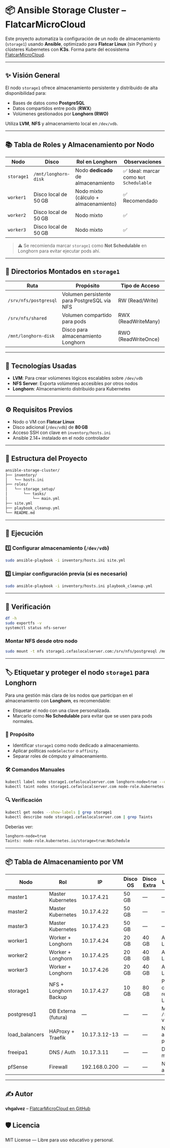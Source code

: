 
# 📦 Ansible Storage Cluster – FlatcarMicroCloud

Este proyecto automatiza la configuración de un nodo de almacenamiento (`storage1`) usando **Ansible**, optimizado para **Flatcar Linux** (sin Python) y clústeres Kubernetes con **K3s**. Forma parte del ecosistema [FlatcarMicroCloud](https://github.com/vhgalvez/FlatcarMicroCloud).

---

## ✨ Visión General

El nodo `storage1` ofrece almacenamiento persistente y distribuido de alta disponibilidad para:

- Bases de datos como **PostgreSQL**
- Datos compartidos entre pods (**RWX**)
- Volúmenes gestionados por **Longhorn (RWO)**

Utiliza **LVM**, **NFS** y almacenamiento local en `/dev/vdb`.

---

## 📚 Tabla de Roles y Almacenamiento por Nodo

| Nodo        | Disco                 | Rol en Longhorn                    | Observaciones                            |
|-------------|-----------------------|------------------------------------|------------------------------------------|
| `storage1`  | `/mnt/longhorn-disk`  | Nodo **dedicado** de almacenamiento | ✅ Ideal: marcar como `Not Schedulable` |
| `worker1`   | Disco local de 50 GB   | Nodo mixto (cálculo + almacenamiento) | ✅ Recomendado                         |
| `worker2`   | Disco local de 50 GB   | Nodo mixto                          | ✅                                       |
| `worker3`   | Disco local de 50 GB   | Nodo mixto                          | ✅                                       |

> ⚠️ Se recomienda marcar `storage1` como **Not Schedulable** en Longhorn para evitar ejecutar pods ahí.

---

## 📁 Directorios Montados en `storage1`

| Ruta                    | Propósito                                  | Tipo de Acceso     |
|-------------------------|--------------------------------------------|--------------------|
| `/srv/nfs/postgresql`   | Volumen persistente para PostgreSQL vía NFS | RW (Read/Write)    |
| `/srv/nfs/shared`       | Volumen compartido para pods                | RWX (ReadWriteMany)|
| `/mnt/longhorn-disk`    | Disco para almacenamiento Longhorn          | RWO (ReadWriteOnce)|

---

## 🔧 Tecnologías Usadas

- **LVM**: Para crear volúmenes lógicos escalables sobre `/dev/vdb`
- **NFS Server**: Exporta volúmenes accesibles por otros nodos
- **Longhorn**: Almacenamiento distribuido para Kubernetes

---

## ⚙️ Requisitos Previos

- Nodo o VM con **Flatcar Linux**
- Disco adicional (`/dev/vdb`) de **80 GB**
- Acceso SSH con clave en `inventory/hosts.ini`
- Ansible 2.14+ instalado en el nodo controlador

---

## 📂 Estructura del Proyecto

```bash
ansible-storage-cluster/
├── inventory/
│   └── hosts.ini
├── roles/
│   └── storage_setup/
│       └── tasks/
│           └── main.yml
├── site.yml
├── playbook_cleanup.yml
└── README.md
```

---

## 🚀 Ejecución

### 1️⃣ Configurar almacenamiento (`/dev/vdb`)

```bash
sudo ansible-playbook -i inventory/hosts.ini site.yml
```

### 2️⃣ Limpiar configuración previa (si es necesario)

```bash
sudo ansible-playbook -i inventory/hosts.ini playbook_cleanup.yml
```

---

## 🧪 Verificación

```bash
df -h
sudo exportfs -v
systemctl status nfs-server
```

### Montar NFS desde otro nodo

```bash
sudo mount -t nfs storage1.cefaslocalserver.com:/srv/nfs/postgresql /mnt
```

---

## 🏷️ Etiquetar y proteger el nodo `storage1` para Longhorn

Para una gestión más clara de los nodos que participan en el almacenamiento con **Longhorn**, es recomendable:

- Etiquetar el nodo con una clave personalizada.
- Marcarlo como **No Schedulable** para evitar que se usen para pods normales.

### 📌 Propósito

- Identificar `storage1` como nodo dedicado a almacenamiento.
- Aplicar políticas `nodeSelector` o `affinity`.
- Separar roles de cómputo y almacenamiento.

### 🛠️ Comandos Manuales

```bash
kubectl label node storage1.cefaslocalserver.com longhorn-node=true --overwrite
kubectl taint nodes storage1.cefaslocalserver.com node-role.kubernetes.io/storage=true:NoSchedule
```

### 🔍 Verificación

```bash
kubectl get nodes --show-labels | grep storage1
kubectl describe node storage1.cefaslocalserver.com | grep Taints
```

Deberías ver:

```bash
longhorn-node=true
Taints: node-role.kubernetes.io/storage=true:NoSchedule
```

---

## 📦 Tabla de Almacenamiento por VM

| Nodo           | Rol                   | IP            | Disco OS | Disco Extra | Uso del Disco Extra                                         |
|----------------|------------------------|----------------|----------|-------------|-------------------------------------------------------------|
| master1        | Master Kubernetes      | 10.17.4.21     | 50 GB    | —           | —                                                           |
| master2        | Master Kubernetes      | 10.17.4.22     | 50 GB    | —           | —                                                           |
| master3        | Master Kubernetes      | 10.17.4.23     | 50 GB    | —           | —                                                           |
| worker1        | Worker + Longhorn      | 10.17.4.24     | 20 GB    | 40 GB       | Almacenamiento Longhorn (RWO)                               |
| worker2        | Worker + Longhorn      | 10.17.4.25     | 20 GB    | 40 GB       | Almacenamiento Longhorn (RWO)                               |
| worker3        | Worker + Longhorn      | 10.17.4.26     | 20 GB    | 40 GB       | Almacenamiento Longhorn (RWO)                               |
| storage1       | NFS + Longhorn Backup  | 10.17.4.27     | 10 GB    | 80 GB       | PostgreSQL, compartidos y respaldo de Longhorn              |
| postgresql1    | DB Externa (futura)    | —              | —        | —           | Montará `/srv/nfs/postgresql` vía NFS                       |
| load_balancers | HAProxy + Traefik      | 10.17.3.12-13  | —        | —           | No requiere almacenamiento persistente                      |
| freeipa1       | DNS / Auth             | 10.17.3.11     | —        | —           | Disco interno mínimo                                        |
| pfSense        | Firewall               | 192.168.0.200  | —        | —           | No requiere almacenamiento                                  |

---

## ✍️ Autor

**vhgalvez** – [FlatcarMicroCloud en GitHub](https://github.com/vhgalvez/FlatcarMicroCloud)

## 🛡️ Licencia

MIT License — Libre para uso educativo y personal.

